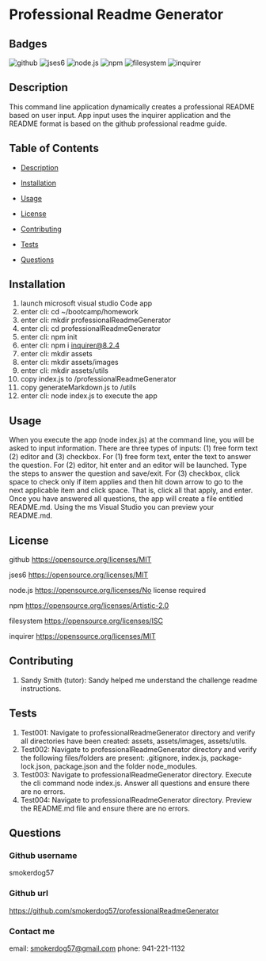 
    
# Professional Readme Generator

## Badges
    
![github](https://img.shields.io/badge/github-Profile-lightgrey.svg) ![jses6](https://img.shields.io/badge/JavaScript--ES6-yellow.svg) ![node.js](https://img.shields.io/badge/node.js-12.0-green.svg) ![npm](https://img.shields.io/badge/npm-6.14.4-blue.svg) ![filesystem](https://img.shields.io/badge/fs-File_System-red.svg) ![inquirer](https://img.shields.io/badge/Inquirer-8.2.4-purple.svg)

## Description
  
This command line application dynamically creates a professional README based on user input. App input uses the inquirer application and the README format is based on the github professional readme guide.

## Table of Contents
  
- [Description](#description)

- [Installation](#installation)

- [Usage](#usage)


- [License](#license)

- [Contributing](#contributing)

- [Tests](#tests)

- [Questions](#questions)

  
## Installation
  
1. launch microsoft visual studio Code app
2. enter cli:  cd ~/bootcamp/homework
3. enter cli:  mkdir professionalReadmeGenerator
4. enter cli:  cd professionalReadmeGenerator
5. enter cli:  npm init
6. enter cli:  npm i inquirer@8.2.4
7. enter cli:  mkdir assets
8. enter cli:  mkdir assets/images
9. enter cli:  mkdir assets/utils
10. copy index.js to /professionalReadmeGenerator
11. copy generateMarkdown.js to /utils
12. enter cli: node index.js to execute the app
  
## Usage

When you execute the app (node index.js) at the command line, you will be asked to input information.  There are three types of inputs:  (1) free form text  (2) editor and (3) checkbox.  For (1) free form text, enter the text to answer the question. For (2) editor, hit enter and an editor will be launched.  Type the steps to answer the question and save/exit.  For (3) checkbox, click space to check only if item applies and then hit down arrow to go to the next applicable item and click space.  That is, click all that apply, and enter. Once you have answered all questions, the app will create a file entitled README.md.  Using the ms Visual Studio you can preview your README.md.


## License

github
https://opensource.org/licenses/MIT

jses6
https://opensource.org/licenses/MIT

node.js
https://opensource.org/licenses/No license required

npm
https://opensource.org/licenses/Artistic-2.0

filesystem
https://opensource.org/licenses/ISC

inquirer
https://opensource.org/licenses/MIT


## Contributing

1. Sandy Smith (tutor):  Sandy helped me understand the challenge readme instructions.

## Tests

1. Test001: Navigate to professionalReadmeGenerator directory and verify all directories have been created:  assets, assets/images, assets/utils.
2. Test002: Navigate to professionalReadmeGenerator directory and verify the following files/folders are present:  .gitignore, index.js, package-lock.json, package.json and the folder node_modules.
3. Test003: Navigate to professionalReadmeGenerator directory. Execute the cli command node index.js.  Answer all questions and ensure there are no errors.
4. Test004: Navigate to professionalReadmeGenerator directory. Preview the README.md file and ensure there are no errors.

## Questions
  
### Github username
smokerdog57

### Github url
https://github.com/smokerdog57/professionalReadmeGenerator
  
### Contact me
email: smokerdog57@gmail.com
phone: 941-221-1132

